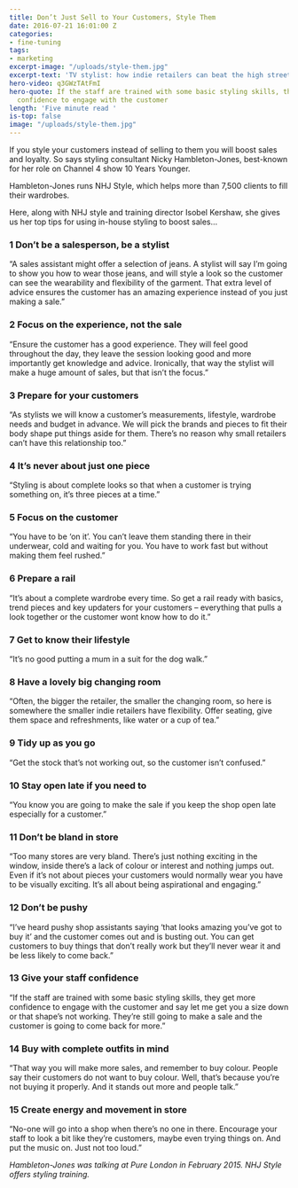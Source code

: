 ```yaml
---
title: Don’t Just Sell to Your Customers, Style Them
date: 2016-07-21 16:01:00 Z
categories:
- fine-tuning
tags:
- marketing
excerpt-image: "/uploads/style-them.jpg"
excerpt-text: 'TV stylist: how indie retailers can beat the high street'
hero-video: q3GWzTAtFmI
hero-quote: If the staff are trained with some basic styling skills, they get more
  confidence to engage with the customer
length: 'Five minute read '
is-top: false
image: "/uploads/style-them.jpg"
---
```


If you style your customers instead of selling to them you will boost sales and loyalty. So says styling consultant Nicky Hambleton-Jones, best-known for her role on Channel 4 show 10 Years Younger.

Hambleton-Jones runs NHJ Style, which helps more than 7,500 clients to fill their wardrobes.

Here, along with NHJ style and training director Isobel Kershaw, she gives us her top tips for using in-house styling to boost sales…

### 1 Don’t be a salesperson, be a stylist

“A sales assistant might offer a selection of jeans. A stylist will say I’m going to show you how to wear those jeans, and will style a look so the customer can see the wearability and flexibility of the garment. That extra level of advice ensures the customer has an amazing experience instead of you just making a sale.”

### 2 Focus on the experience, not the sale

“Ensure the customer has a good experience. They will feel good throughout the day, they leave the session looking good and more importantly get knowledge and advice. Ironically, that way the stylist will make a huge amount of sales, but that isn’t the focus.”

### 3 Prepare for your customers

“As stylists we will know a customer’s measurements, lifestyle, wardrobe needs and budget in advance. We will pick the brands and pieces to fit their body shape put things aside for them.  There’s no reason why small retailers can’t have this relationship too.”

### 4 It’s never about just one piece

“Styling is about complete looks so that when a customer is trying something on, it’s three pieces at a time.”

### 5 Focus on the customer

“You have to be ‘on it’. You can’t leave them standing there in their underwear, cold and waiting for you. You have to work fast but without making them feel rushed.”

### 6 Prepare a rail

“It’s about a complete wardrobe every time. So get a rail ready with basics, trend pieces and key updaters for your customers – everything that pulls a look together or the customer wont know how to do it.”

### 7 Get to know their lifestyle

“It’s no good putting a mum in a suit for the dog walk.”

### 8 Have a lovely big changing room

“Often, the bigger the retailer, the smaller the changing room, so here is somewhere the smaller indie retailers have flexibility. Offer seating, give them space and refreshments, like water or a cup of tea.”

### 9 Tidy up as you go

“Get the stock that’s not working out, so the customer isn’t confused.”

### 10 Stay open late if you need to

“You know you are going to make the sale if you keep the shop open late especially for a customer.”

### 11 Don’t be bland in store

“Too many stores are very bland. There’s just nothing exciting in the window, inside there’s a lack of colour or interest and nothing jumps out. Even if it’s not about pieces your customers would normally wear you have to be visually exciting. It’s all about being aspirational and engaging.”

### 12 Don’t be pushy

“I’ve heard pushy shop assistants saying ‘that looks amazing you’ve got to buy it’ and the customer comes out and is busting out. You can get customers to buy things that don’t really work but they’ll never wear it and be less likely to come back.”

### 13 Give your staff confidence

“If the staff are trained with some basic styling skills, they get more confidence to engage with the customer and say let me get you a size down or that shape’s not working. They’re still going to make a sale and the customer is going to come back for more.”

### 14 Buy with complete outfits in mind

“That way you will make more sales, and remember to buy colour. People say their customers do not want to buy colour. Well, that’s because you’re not buying it properly. And it stands out more and people talk.”

### 15 Create energy and movement in store

“No-one will go into a shop when there’s no one in there. Encourage your staff to look a bit like they’re customers, maybe even trying things on. And put the music on. Just not too loud.”

*Hambleton-Jones was talking at Pure London in February 2015.  NHJ Style offers styling training.*